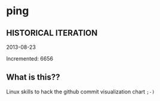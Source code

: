 # ping

## HISTORICAL ITERATION
2013-08-23

Incremented: 6656

## What is this?? 
Linux skills to hack the github commit visualization chart `;-)`
